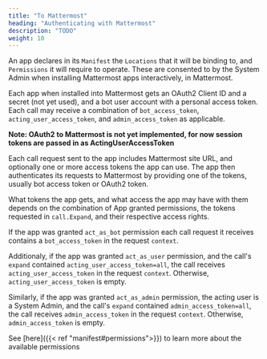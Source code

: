 ```yaml
---
title: "To Mattermost"
heading: "Authenticating with Mattermost"
description: "TODO"
weight: 10
---
```


An app declares in its `Manifest` the `Locations` that it will be binding to,
and `Permissions` it will require to operate. These are consented to by the
System Admin when installing Mattermost apps interactively, in
Mattermost.

Each app when installed into Mattermost gets an OAuth2 Client ID and a secret
(not yet used), and a bot user account with a personal access token. Each call
may receive a combination of `bot_access_token`, `acting_user_access_token`, and
`admin_access_token` as applicable.

**Note: OAuth2 to Mattermost is not yet implemented, for now session tokens are
passed in as ActingUserAccessToken**

Each call request sent to the app includes Mattermost site URL, and optionally
one or more access tokens the app can use. The app then authenticates its
requests to Mattermost by providing one of the tokens, usually bot access token
or OAuth2 token.

What tokens the app gets, and what access the app may have with them depends on
the combination of App granted permissions, the tokens requested in
`call.Expand`, and their respective access rights.

If the app was granted `act_as_bot` permission each call request it receives
contains a `bot_access_token` in the request `context`.

Additionaly, if the app was granted `act_as_user` permission, and the call's
`expand` contained `acting_user_access_token=all`, the call receives
`acting_user_access_token` in the request `context`. Otherwise,
`acting_user_access_token` is empty.

Similarly, if the app was granted `act_as_admin` permission, the acting user is
a System Admin, and the call's `expand` contained
`admin_access_token=all`, the call receives `admin_access_token` in the request
`context`. Otherwise, `admin_access_token` is empty.

See [here]({{< ref "manifest#permissions">}}) to learn more about the available
permissions
